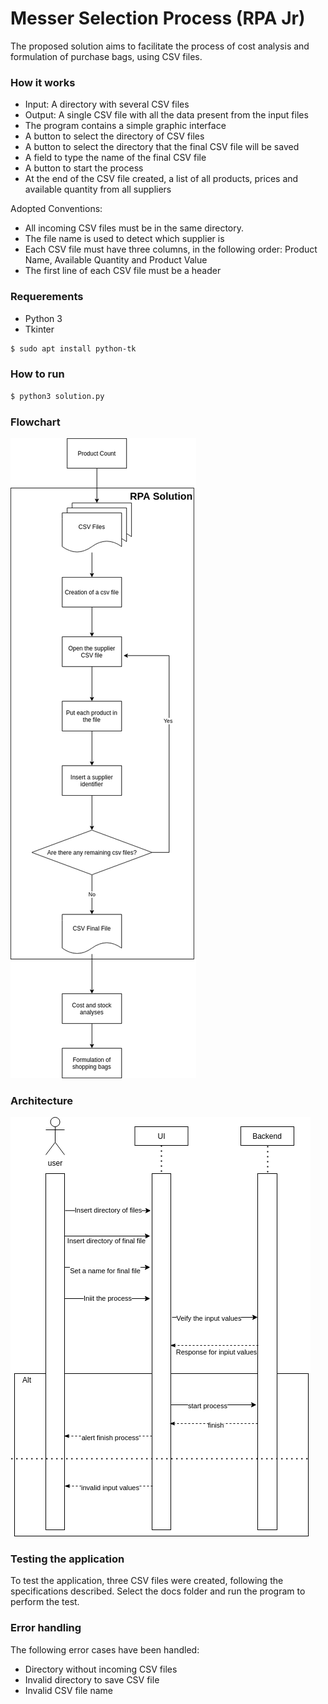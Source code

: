 # Messer Selection Process (RPA Jr)
The proposed solution aims to facilitate the process of cost analysis and formulation of purchase bags, using CSV files.
### How it works

  - Input: A directory with several CSV files
  - Output: A single CSV file with all the data present from the input files
  - The program contains a simple graphic interface
  - A button to select the directory of CSV files
  - A button to select the directory that the final CSV file will be saved
  - A field to type the name of the final CSV file
  - A button to start the process
  - At the end of the CSV file created, a list of all products, prices and available quantity from all suppliers

Adopted Conventions:
  - All incoming CSV files must be in the same directory.
  - The file name is used to detect which supplier is
  - Each CSV file must have three columns, in the following order: Product Name, Available Quantity and Product Value
  - The first line of each CSV file must be a header
### Requerements
  - Python 3
  - Tkinter
```sh
$ sudo apt install python-tk
```
### How to run
```sh
$ python3 solution.py
```
### Flowchart
![GitHub Logo](/flow.png)

### Architecture
![GitHub Logo](/arc.png)

### Testing the application

To test the application, three CSV files were created, following the specifications described.
Select the docs folder and run the program to perform the test.

### Error handling

The following error cases have been handled:
  - Directory without incoming CSV files
  - Invalid directory to save CSV file
  - Invalid CSV file name
